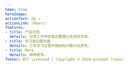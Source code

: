 ```yaml
---
home: true
heroImage: 
actionText: Go →
actionLink: /React/
features:
- title: 产品文档
  details: 日常工作中的笔记整理以及项目文档。
- title: 学习笔记服务器
  details: 工作学习过程中遇到的问题以及思考。
- title: More
  details: 期待更多。
footer: MIT Licensed | Copyright © 2019-present 7revor
--- 
```

